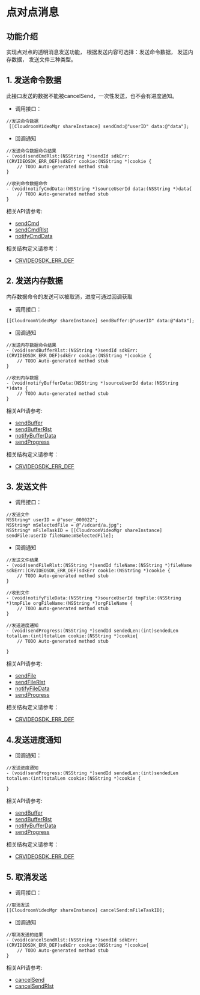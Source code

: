 # 点对点消息

## 功能介绍

实现点对点的透明消息发送功能， 根据发送内容可选择：发送命令数据， 发送内存数据， 发送文件三种类型。

<h2 id=send_cmd>1. 发送命令数据</h2>

此接口发送的数据不能被cancelSend，一次性发送，也不会有进度通知。

+ 调用接口：

```oc
//发送命令数据
 [[CloudroomVideoMgr shareInstance] sendCmd:@"userID" data:@"data"];
```

+ 回调通知

```oc
//发送命令数据命令结果
- (void)sendCmdRlst:(NSString *)sendId sdkErr:(CRVIDEOSDK_ERR_DEF)sdkErr cookie:(NSString *)cookie {
    // TODO Auto-generated method stub
}

//收到命令数据命令
- (void)notifyCmdData:(NSString *)sourceUserId data:(NSString *)data{
    // TODO Auto-generated method stub
}
```

相关API请参考:
+ [sendCmd](Apis.md#sendCmd)
+ [sendCmdRlst](Apis.md#sendCmdRlst)
+ [notifyCmdData](Apis.md#notifyCmdData)

相关结构定义请参考：
+ [CRVIDEOSDK_ERR_DEF](Constant.md#CRVIDEOSDK_ERR_DEF)

<h2 id=send_buffer>2. 发送内存数据</h2>

内存数据命令的发送可以被取消，进度可通过回调获取

+ 调用接口：

```oc
[[CloudroomVideoMgr shareInstance] sendBuffer:@"userID" data:@"data"];
```

+ 回调通知

```oc
//发送内存数据命令结果
- (void)sendBufferRlst:(NSString *)sendId sdkErr:(CRVIDEOSDK_ERR_DEF)sdkErr cookie:(NSString *)cookie {
    // TODO Auto-generated method stub
}

//收到内存数据
- (void)notifyBufferData:(NSString *)sourceUserId data:(NSString *)data {
    // TODO Auto-generated method stub
}

```

相关API请参考:
+ [sendBuffer](Apis.md#sendBuffer)
+ [sendBufferRlst](Apis.md#sendBufferRlst)
+ [notifyBufferData](Apis.md#notifyBufferData)
+ [sendProgress](Apis.md#sendProgress)

相关结构定义请参考：
+ [CRVIDEOSDK_ERR_DEF](Constant.md#CRVIDEOSDK_ERR_DEF)

<h2 id=send_file>3. 发送文件</h2>

+ 调用接口：

```oc
//发送文件
NSString* userID = @"user_000022";
NSString* mSelectedFile = @"/sdcard/a.jpg";
NSString* mFileTaskID = [[CloudroomVideoMgr shareInstance] sendFile:userID fileName:mSelectedFile];
```

+ 回调通知

```oc
//发送文件结果
- (void)sendFileRlst:(NSString *)sendId fileName:(NSString *)fileName sdkErr:(CRVIDEOSDK_ERR_DEF)sdkErr cookie:(NSString *)cookie {
    // TODO Auto-generated method stub
}

//收到文件
- (void)notifyFileData:(NSString *)sourceUserId tmpFile:(NSString *)tmpFile orgFileName:(NSString *)orgFileName {
    // TODO Auto-generated method stub
}

//发送进度通知
- (void)sendProgress:(NSString *)sendId sendedLen:(int)sendedLen totalLen:(int)totalLen cookie:(NSString *)cookie{
    // TODO Auto-generated method stub

}
```

相关API请参考:
+ [sendFile](Apis.md#sendFile)
+ [sendFileRlst](Apis.md#sendFileRlst)
+ [notifyFileData](Apis.md#notifyFileData)
+ [sendProgress](Apis.md#sendProgress)

相关结构定义请参考：
+ [CRVIDEOSDK_ERR_DEF](Constant.md#CRVIDEOSDK_ERR_DEF)

<h2 id=sendProgress> 4.发送进度通知</h2>


- 回调通知：

```oc
//发送进度通知
- (void)sendProgress:(NSString *)sendId sendedLen:(int)sendedLen totalLen:(int)totalLen cookie:(NSString *)cookie {

}

```

相关API请参考:

+ [sendBuffer](Apis.md#sendBuffer)
+ [sendBufferRlst](Apis.md#sendBufferRlst)
+ [notifyBufferData](Apis.md#notifyBufferData)
+ [sendProgress](Apis.md#sendProgress)

相关结构定义请参考：

+ [CRVIDEOSDK_ERR_DEF](Constant.md#CRVIDEOSDK_ERR_DEF)

<h2 id=send_cancel>5. 取消发送</h2>

+ 调用接口：

```oc
//取消发送
[[CloudroomVideoMgr shareInstance] cancelSend:mFileTaskID];
```

+ 回调通知

```oc
//取消发送的结果
- (void)cancelSendRlst:(NSString *)sendId sdkErr:(CRVIDEOSDK_ERR_DEF)sdkErr cookie:(NSString *)cookie{
    // TODO Auto-generated method stub
}
```

相关API请参考:
+ [cancelSend](Apis.md#cancelSend)
+ [cancelSendRlst](Apis.md#cancelSendRlst)

